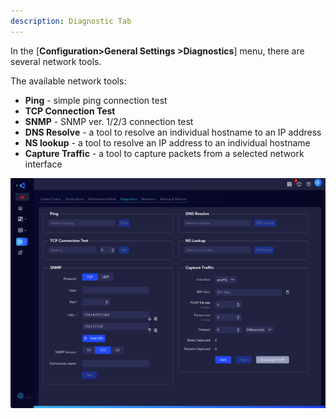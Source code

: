 ```yaml
---
description: Diagnostic Tab
---
```

In the [**Configuration>General Settings >Diagnostics**] menu, there are several network tools.

The available network tools:

- **Ping** - simple ping connection test
- **TCP Connection Test** 
- **SNMP** - SNMP ver. 1/2/3 connection test
- **DNS Resolve** - a tool to resolve an individual hostname to an IP address
- **NS lookup** - a tool to resolve an IP address to an individual hostname
- **Capture Traffic** - a tool to capture packets from a selected network interface 



![image-20230801183751713](assets_04-Diagnostics/image-20230801183751713.png)







